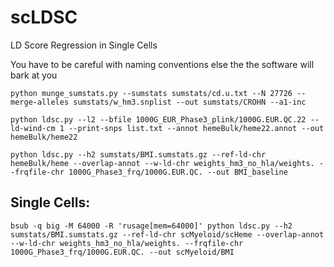 # scLDSC
LD Score Regression in Single Cells

You have to be careful with naming conventions else the the software will bark at you

```
python munge_sumstats.py --sumstats sumstats/cd.u.txt --N 27726 --merge-alleles sumstats/w_hm3.snplist --out sumstats/CROHN --a1-inc

python ldsc.py --l2 --bfile 1000G_EUR_Phase3_plink/1000G.EUR.QC.22 --ld-wind-cm 1 --print-snps list.txt --annot hemeBulk/heme22.annot --out hemeBulk/heme22

python ldsc.py --h2 sumstats/BMI.sumstats.gz --ref-ld-chr hemeBulk/heme --overlap-annot --w-ld-chr weights_hm3_no_hla/weights. --frqfile-chr 1000G_Phase3_frq/1000G.EUR.QC. --out BMI_baseline
```


## Single Cells:
```
bsub -q big -M 64000 -R 'rusage[mem=64000]' python ldsc.py --h2 sumstats/BMI.sumstats.gz --ref-ld-chr scMyeloid/scHeme --overlap-annot --w-ld-chr weights_hm3_no_hla/weights. --frqfile-chr 1000G_Phase3_frq/1000G.EUR.QC. --out scMyeloid/BMI
```
